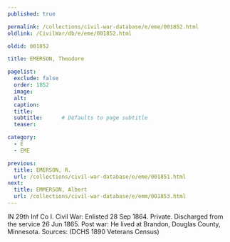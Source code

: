 ```yaml
---
published: true

permalink: /collections/civil-war-database/e/eme/001852.html
oldlink: /CivilWar/db/e/eme/001852.html

oldid: 001852

title: EMERSON, Theodore

pagelist:
  exclude: false
  order: 1852
  image: 
  alt:
  caption:
  title:
  subtitle:      # Defaults to page subtitle
  teaser:

category: 
  - E 
  - EME

previous:
  title: EMERSON, R.
  url: /collections/civil-war-database/e/eme/001851.html  
next:
  title: EMMERSON, Albert
  url: /collections/civil-war-database/e/emm/001853.html   
---
```

IN 29th Inf Co I. Civil War: Enlisted 28 Sep 1864. Private. Discharged from the service 26 Jun 1865. Post war: He lived at Brandon, Douglas County, Minnesota. Sources: (DCHS 1890 Veterans Census)